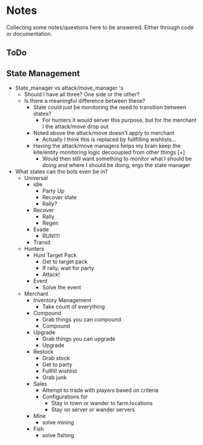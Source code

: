 # Notes

Collecting some notes/questions here to be answered. Either through code or documentation.


## ToDo


## State Management

- State_manager vs attack/move_manager 's
    - Should I have all three? One side or the other?
    - Is there a meaningful difference between these?
        - State could just be monitoring the need to transition between states?
            - For hunters it would server this purpose, but for the merchant I the attack/move drop out
        - Noted above the attack/move doesn't apply to merchant
            - Actually I think this is replaced by fullfilling wishlists...
        - Having the attack/move managers helps my brain keep the kite/entity monitoring logic decooupled from other things [+]
            - Would then still want something to monitor what I should be doing and where I should be doing, ergo the state manager
- What states can the bots even be in?
    - Universal
        - idle
            - Party Up
            - Recover state
            - Rally?
        - Recover
            - Rally
            - Regen
        - Evade
            - RUN!!!!
        - Transit
    - Hunters
        - Hunt Target Pack
            - Get to target pack
            - If rally, wait for party 
            - Attack!
        - Event
            - Solve the event
    - Merchant
        - Inventory Management
            - Take count of everything
        - Compound
            - Grab things you can compound
            - Compound
        - Upgrade
            - Grab things you can upgrade
            - Upgrade
        - Restock
            - Grab stock
            - Get to party
            - Fullfill wishlist
            - Grab junk
        - Sales
            - Attempt to trade with players based on criteria
            - Configurations for
                - Stay in town or wander to farm locations
                - Stay on server or wander servers
        - Mine
            - solve mining
        - Fish
            - solve fishing